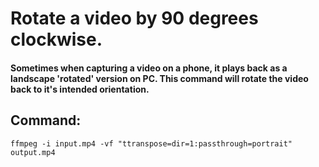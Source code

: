 # Rotate a video by 90 degrees clockwise.

#### Sometimes when capturing a video on a phone, it plays back as a landscape 'rotated' version on PC. This command will rotate the video back to it's intended orientation.

## Command:
```
ffmpeg -i input.mp4 -vf "ttranspose=dir=1:passthrough=portrait" output.mp4
```
